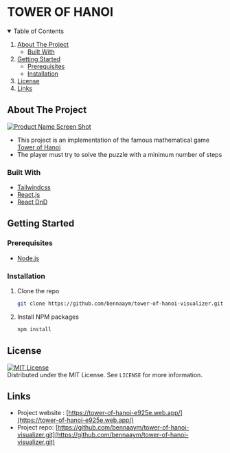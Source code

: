 # TOWER OF HANOI 

<!-- TABLE OF CONTENTS -->
<details open="open">
  <summary>Table of Contents</summary>
  <ol>
    <li>
      <a href="#about-the-project">About The Project</a>
      <ul>
        <li><a href="#built-with">Built With</a></li>
      </ul>
    </li>
    <li>
      <a href="#getting-started">Getting Started</a>
      <ul>
        <li><a href="#prerequisites">Prerequisites</a></li>
        <li><a href="#installation">Installation</a></li>
      </ul>
    </li>
    <li><a href="#license">License</a></li>
    <li><a href="#links">Links</a></li>
  </ol>
</details>



<!-- ABOUT THE PROJECT -->
## About The Project

[![Product Name Screen Shot][product-screenshot]](https://tower-of-hanoi-e925e.web.app/)

- This project is an  implementation of the famous mathematical game [Tower of Hanoi](https://en.wikipedia.org/wiki/Tower_of_Hanoi)
- The player must try to solve the puzzle with a minimum number of steps



### Built With

* [Tailwindcss](https://tailwindcss.com/)
* [React.js](https://reactjs.org)
* [React DnD](https://react-dnd.github.io/react-dnd/docs/overview)

<!-- GETTING STARTED -->
## Getting Started

### Prerequisites

* [Node.js](https://nodejs.org)

### Installation

1. Clone the repo
   ```sh
   git clone https://github.com/bennaaym/tower-of-hanoi-visualizer.git
   ```
2. Install NPM packages 
   ```sh
   npm install
   ```

<!-- LICENSE -->
## License
[![MIT License][license-shield]][license-url]<br>
Distributed under the MIT License. See `LICENSE` for more information.

<!-- CONTACT -->
## Links
* Project website : [https://tower-of-hanoi-e925e.web.app/](https://tower-of-hanoi-e925e.web.app/)
* Project repo: [https://github.com/bennaaym/tower-of-hanoi-visualizer.git](https://github.com/bennaaym/tower-of-hanoi-visualizer.git)



<!-- MARKDOWN LINKS & IMAGES -->
<!-- https://www.markdownguide.org/basic-syntax/#reference-style-links -->
[license-shield]: https://img.shields.io/github/license/othneildrew/Best-README-Template.svg?style=for-the-badge
[license-url]: https://github.com/bennaaym/tower-of-hanoi-game/blob/master/LICENSE
[product-screenshot]: https://i.ibb.co/8XQRKRB/screely-1626468987193.png
